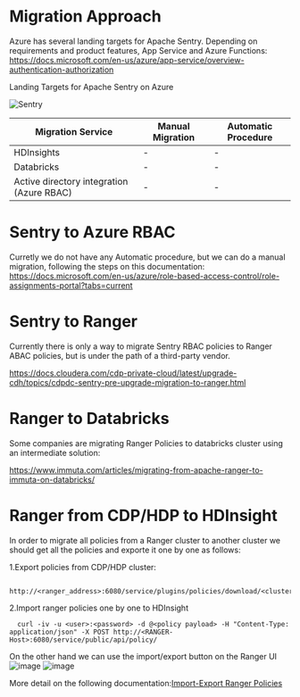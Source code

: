 
# Migration Approach

Azure has several landing targets for Apache Sentry. Depending on requirements and product features, App Service and Azure Functions:
https://docs.microsoft.com/en-us/azure/app-service/overview-authentication-authorization

Landing Targets for Apache Sentry on Azure

![Sentry](https://user-images.githubusercontent.com/7907123/125590459-1324bfb6-7d6e-4fec-b9ea-edf2b346b207.png)


| Migration Service                      | Manual Migration                       | Automatic Procedure |
| ----------------------------------------- | ------------------------------------------------------------ | ------------------------------------------------------------ |
| HDInsights                         | - | - |
| Databricks                             | - | - | 
| Active directory integration (Azure RBAC) | - | - |



# Sentry to Azure RBAC
Curretly we do not have any Automatic procedure, but we can do a manual migration, following the steps on this documentation:
https://docs.microsoft.com/en-us/azure/role-based-access-control/role-assignments-portal?tabs=current

# Sentry to Ranger

Currently there is only a way to migrate Sentry RBAC policies to Ranger ABAC policies, but is under the path of a third-party vendor.

https://docs.cloudera.com/cdp-private-cloud/latest/upgrade-cdh/topics/cdpdc-sentry-pre-upgrade-migration-to-ranger.html


# Ranger to Databricks

Some companies are migrating Ranger Policies to databricks cluster using an intermediate solution:

https://www.immuta.com/articles/migrating-from-apache-ranger-to-immuta-on-databricks/

# Ranger from CDP/HDP to HDInsight 

In order to migrate all policies from a Ranger cluster to another cluster we should get all the policies and exporte it one by one as follows:

1.Export policies from CDP/HDP cluster:
```console
  http://<ranger_address>:6080/service/plugins/policies/download/<clustername>_hadoop
```
2.Import ranger policies one by one to HDInsight 
```console  
  curl -iv -u <user>:<password> -d @<policy payload> -H "Content-Type: application/json" -X POST http://<RANGER-Host>:6080/service/public/api/policy/
```  
On the other hand we can use the import/export button on the Ranger UI
![image](https://user-images.githubusercontent.com/7907123/125410503-3906c080-e3bd-11eb-9026-758cf6b1e81c.png)
![image](https://user-images.githubusercontent.com/7907123/125410524-3efca180-e3bd-11eb-939f-0042e67cf096.png)


More detail on the following documentation:[Import-Export Ranger Policies](https://cwiki.apache.org/confluence/display/RANGER/User+Guide+For+Import-Export)

